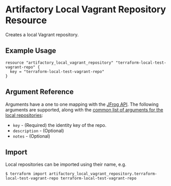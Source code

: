 # Artifactory Local Vagrant Repository Resource

Creates a local Vagrant repository.

## Example Usage

```hcl
resource "artifactory_local_vagrant_repository" "terraform-local-test-vagrant-repo" {
  key = "terraform-local-test-vagrant-repo"
}
```

## Argument Reference

Arguments have a one to one mapping with the [JFrog API](https://www.jfrog.com/confluence/display/RTF/Repository+Configuration+JSON). 
The following arguments are supported, along with the [common list of arguments for the local repositories](local.md):

* `key` - (Required) the identity key of the repo.
* `description` - (Optional)
* `notes` - (Optional)



## Import

Local repositories can be imported using their name, e.g.
```
$ terraform import artifactory_local_vagrant_repository.terraform-local-test-vagrant-repo terraform-local-test-vagrant-repo
```